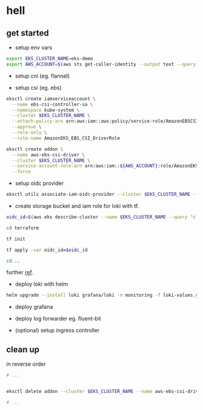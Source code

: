 # hell

## get started

- setup env vars

```sh
export EKS_CLUSTER_NAME=eks-demo
export AWS_ACCOUNT=$(aws sts get-caller-identity --output text --query Account --output text)
```

- setup cni (eg. flannel)

- setup csi (eg. ebs)

```sh
eksctl create iamserviceaccount \
  --name ebs-csi-controller-sa \
  --namespace kube-system \
  --cluster $EKS_CLUSTER_NAME \
  --attach-policy-arn arn:aws:iam::aws:policy/service-role/AmazonEBSCSIDriverPolicy \
  --approve \
  --role-only \
  --role-name AmazonEKS_EBS_CSI_DriverRole

eksctl create addon \
  --name aws-ebs-csi-driver \
  --cluster $EKS_CLUSTER_NAME \
  --service-account-role-arn arn:aws:iam::${AWS_ACCOUNT}:role/AmazonEKS_EBS_CSI_DriverRole \
  --force
```

- setup oidc provider

```sh
eksctl utils associate-iam-oidc-provider --cluster $EKS_CLUSTER_NAME --approve
```

- create storage bucket and iam role for loki with tf.

```sh
oidc_id=$(aws eks describe-cluster --name $EKS_CLUSTER_NAME --query "cluster.identity.oidc.issuer" --output text | sed -e "s/^https:\/\///")

cd terraform

tf init

tf apply -var oidc_id=$oidc_id

cd ..
```

further [ref](https://github.com/grafana/loki/tree/main/production/terraform/modules/s3).

- deploy loki with helm

```sh
helm upgrade --install loki grafana/loki -n monitoring -f loki-values.yaml
```

- deploy grafana

- deploy log forwarder eg. fluent-bit

- (optional) setup ingress controller

## clean up

in reverse order

```sh
# ...


eksctl delete addon --cluster $EKS_CLUSTER_NAME --name aws-ebs-csi-driver # --preserve

# ...
```
